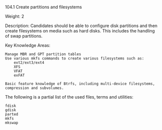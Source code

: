 104.1 Create partitions and filesystems

Weight: 2

Description: Candidates should be able to configure disk partitions and then create filesystems on media such as hard disks. This includes the handling of swap partitions.

Key Knowledge Areas:

    Manage MBR and GPT partition tables
    Use various mkfs commands to create various filesystems such as:
        ext2/ext3/ext4
        XFS
        VFAT
        exFAT

    Basic feature knowledge of Btrfs, including multi-device filesystems, compression and subvolumes.

The following is a partial list of the used files, terms and utilities:

    fdisk
    gdisk
    parted
    mkfs
    mkswap
